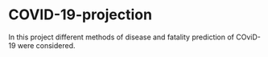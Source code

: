 # COVID-19-projection
In this project different methods of disease and fatality prediction of COviD-19 were considered.
